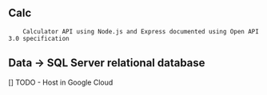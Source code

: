 ## Calc

        Calculator API using Node.js and Express documented using Open API 3.0 specification

## Data -> SQL Server relational database 

  [] TODO - Host in Google Cloud
